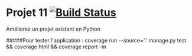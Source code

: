 # Projet 11 [![Build Status](https://travis-ci.com/Tony380/Projet11.svg?branch=master)](https://travis-ci.com/Tony380/Projet11)
Améliorez un projet existant en Python





#####Pour tester l'application :
coverage run --source='.' manage.py test && coverage html && coverage report -m
